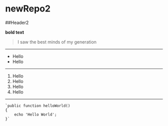 # newRepo2
##Header2

**bold text**

> I saw the best minds of my generation
---
* Hello
* Hello
---
1. Hello
1. Hello
1. Hello
1. Hello
---
	`public function helloWorld()
	{
		echo 'Hello World';
	}`
